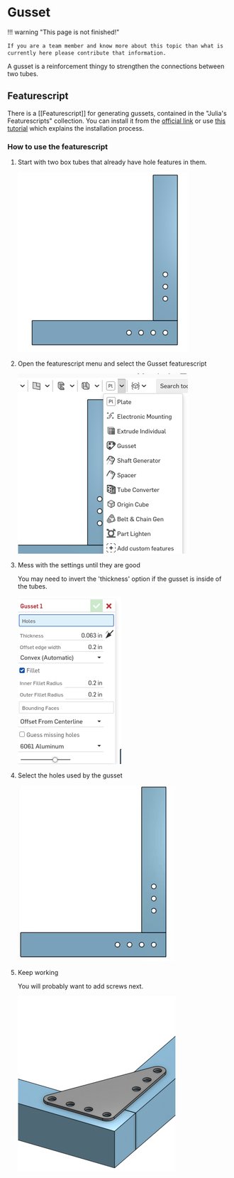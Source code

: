 # Gusset

!!! warning "This page is not finished!"

    If you are a team member and know more about this topic than what is currently here please contribute that information.

A gusset is a reinforcement thingy to strengthen the connections between two tubes.

## Featurescript

There is a [[Featurescript]] for generating gussets, contained in the "Julia's Featurescripts" collection. You can install it from the [official link](https://cad.onshape.com/documents/95c00401c440b44ad8799ef5/w/1f1ebce01a3b8eb6fa102975/e/b92d638809ae48771ecc7ad8) or use [this tutorial](https://frcdesign.org/learning-course/stage0/0B/featurescripts/) which explains the installation process.

### How to use the featurescript

1. Start with two box tubes that already have hole features in them.

    ![](../assets/images/gusset-featurescript-1.png)

2. Open the featurescript menu and select the Gusset featurescript

    ![](../assets/images/gusset-featurescript-2.png)

3. Mess with the settings until they are good

    You may need to invert the 'thickness' option if the gusset is inside of the tubes.

    ![](../assets/images/gusset-featurescript-3.png)

4. Select the holes used by the gusset

    ![](../assets/images/gusset-featurescript-4.gif)

5. Keep working

    You will probably want to add screws next.

    ![](../assets/images/gusset-featurescript-5.png)